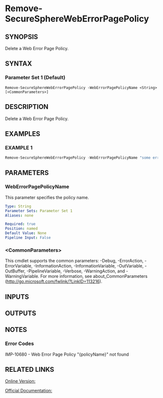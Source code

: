 ﻿# Remove-SecureSphereWebErrorPagePolicy

## SYNOPSIS
Delete a Web Error Page Policy.

## SYNTAX

### Parameter Set 1 (Default)
```
Remove-SecureSphereWebErrorPagePolicy -WebErrorPagePolicyName <String> [<CommonParameters>]
```

## DESCRIPTION
Delete a Web Error Page Policy.

## EXAMPLES

### EXAMPLE 1

```powershell
Remove-SecureSphereWebErrorPagePolicy -WebErrorPagePolicyName "some error page policy"
```

## PARAMETERS

### WebErrorPagePolicyName
This parameter specifies the policy name.

```yaml
Type: String
Parameter Sets: Parameter Set 1
Aliases: none

Required: true
Position: named
Default Value: None
Pipeline Input: False
```

### \<CommonParameters\>
This cmdlet supports the common parameters: -Debug, -ErrorAction, -ErrorVariable, -InformationAction, -InformationVariable, -OutVariable, -OutBuffer, -PipelineVariable, -Verbose, -WarningAction, and -WarningVariable. For more information, see about_CommonParameters (http://go.microsoft.com/fwlink/?LinkID=113216).

## INPUTS

## OUTPUTS

## NOTES

### Error Codes
IMP-10680 - Web Error Page Policy "{policyName}" not found

## RELATED LINKS

[Online Version:](https://github.com/akshinmustafayev/Documentation/MD)

[Official Documentation:](https://docs.imperva.com/bundle/v13.6-api-reference-guide/page/70345.htm)



